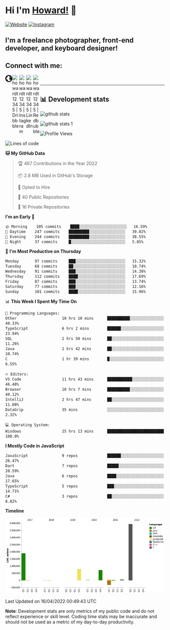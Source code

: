 # Hi I'm [Howard!][website] 👋

[![Website](https://img.shields.io/website?label=howardt12345.com&style=for-the-badge&url=https%3A%2F%2Fhowardt12345.com)](https://howardt12345.com)
[![Instagram](https://img.shields.io/badge/instagram-%23E4405F.svg?&style=for-the-badge&logo=instagram&logoColor=white)](https://instagram.com/howardt12345)

I'm a freelance photographer, front-end developer, and keyboard designer!
---

## Connect with me:

[<img align="left" alt="howardt12345.com" width="22px" src="https://raw.githubusercontent.com/iconic/open-iconic/master/svg/globe.svg" />][website]
[<img align="left" alt="howardt12345 | Dribbble" width="22px" src="https://cdn.jsdelivr.net/npm/simple-icons@v3/icons/dribbble.svg" />][dribbble]
[<img align="left" alt="howardt12345 | Instagram" width="22px" src="https://cdn.jsdelivr.net/npm/simple-icons@v3/icons/instagram.svg" />][instagram]
[<img align="left" alt="howardt12345 | LinkedIn" width="22px" src="https://cdn.jsdelivr.net/npm/simple-icons@v3/icons/linkedin.svg" />][linkedin]
[<img align="left" alt="howardt12345 | Redbubble" width="22px" src="https://cdn.jsdelivr.net/npm/simple-icons@v3/icons/redbubble.svg" />][redbubble]

<br />

---

## 📊 Development stats

![github stats](https://github-readme-stats.vercel.app/api?username=howardt12345&show_icons=true&hide_border=true&theme=dark&hide=contribs,issues)

![github stats 1](https://github-readme-stats.vercel.app/api/top-langs?username=howardt12345&langs_count=8&show_icons=true&hide_border=true&theme=dark&layout=compact)

<!--START_SECTION:waka-->
![Profile Views](http://img.shields.io/badge/Profile%20Views-1-blue)

![Lines of code](https://img.shields.io/badge/From%20Hello%20World%20I%27ve%20Written-7%20Million%20lines%20of%20code-blue)

**🐱 My GitHub Data** 

> 🏆 467 Contributions in the Year 2022
 > 
> 📦 2.8 MB Used in GitHub's Storage 
 > 
> 💼 Opted to Hire
 > 
> 📜 40 Public Repositories 
 > 
> 🔑 16 Private Repositories  
 > 
**I'm an Early 🐤** 

```text
🌞 Morning    105 commits    ████░░░░░░░░░░░░░░░░░░░░░   16.59% 
🌆 Daytime    247 commits    █████████░░░░░░░░░░░░░░░░   39.02% 
🌃 Evening    244 commits    █████████░░░░░░░░░░░░░░░░   38.55% 
🌙 Night      37 commits     █░░░░░░░░░░░░░░░░░░░░░░░░   5.85%

```
📅 **I'm Most Productive on Thursday** 

```text
Monday       97 commits     ███░░░░░░░░░░░░░░░░░░░░░░   15.32% 
Tuesday      68 commits     ██░░░░░░░░░░░░░░░░░░░░░░░   10.74% 
Wednesday    91 commits     ███░░░░░░░░░░░░░░░░░░░░░░   14.38% 
Thursday     112 commits    ████░░░░░░░░░░░░░░░░░░░░░   17.69% 
Friday       87 commits     ███░░░░░░░░░░░░░░░░░░░░░░   13.74% 
Saturday     77 commits     ███░░░░░░░░░░░░░░░░░░░░░░   12.16% 
Sunday       101 commits    ████░░░░░░░░░░░░░░░░░░░░░   15.96%

```


📊 **This Week I Spent My Time On** 

```text
💬 Programming Languages: 
Other                    10 hrs 10 mins      ██████████░░░░░░░░░░░░░░░   40.33% 
TypeScript               6 hrs 2 mins        ██████░░░░░░░░░░░░░░░░░░░   23.94% 
SQL                      2 hrs 50 mins       ██░░░░░░░░░░░░░░░░░░░░░░░   11.26% 
Java                     2 hrs 42 mins       ██░░░░░░░░░░░░░░░░░░░░░░░   10.74% 
C                        1 hr 39 mins        █░░░░░░░░░░░░░░░░░░░░░░░░   6.55%

🔥 Editors: 
VS Code                  11 hrs 43 mins      ███████████░░░░░░░░░░░░░░   46.48% 
Browser                  10 hrs 7 mins       ██████████░░░░░░░░░░░░░░░   40.12% 
IntelliJ                 2 hrs 47 mins       ██░░░░░░░░░░░░░░░░░░░░░░░   11.08% 
DataGrip                 35 mins             ░░░░░░░░░░░░░░░░░░░░░░░░░   2.32%

💻 Operating System: 
Windows                  25 hrs 13 mins      █████████████████████████   100.0%

```

**I Mostly Code in JavaScript** 

```text
JavaScript               9 repos             ██████░░░░░░░░░░░░░░░░░░░   26.47% 
Dart                     7 repos             █████░░░░░░░░░░░░░░░░░░░░   20.59% 
Java                     6 repos             ████░░░░░░░░░░░░░░░░░░░░░   17.65% 
TypeScript               5 repos             ███░░░░░░░░░░░░░░░░░░░░░░   14.71% 
C#                       3 repos             ██░░░░░░░░░░░░░░░░░░░░░░░   8.82%

```


**Timeline**

![Chart not found](https://raw.githubusercontent.com/howardt12345/howardt12345/master/charts/bar_graph.png) 


 Last Updated on 16/04/2022 00:49:43 UTC
<!--END_SECTION:waka-->

**Note**: Development stats are only metrics of my public code and do not reflect experience or skill level. Coding time stats may be inaccurate and should not be used as a metric of my day-to-day productivity.

[website]: https://howardt12345.com
[dribbble]: https://dribbble.com/howardt12345
[instagram]: https://instagram.com/howardt12345
[linkedin]: https://linkedin.com/in/howardt12345
[redbubble]: https://www.redbubble.com/people/howardt12345/
